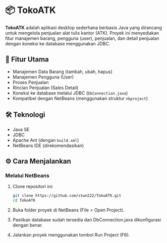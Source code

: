 # 📦 TokoATK

**TokoATK** adalah aplikasi desktop sederhana berbasis Java yang dirancang untuk mengelola penjualan alat tulis kantor (ATK). Proyek ini menyediakan fitur manajemen barang, pengguna (user), penjualan, dan detail penjualan dengan koneksi ke database menggunakan JDBC.

## 🧩 Fitur Utama

- Manajemen Data Barang (tambah, ubah, hapus)
- Manajemen Pengguna (User)
- Proses Penjualan
- Rincian Penjualan (Sales Detail)
- Koneksi ke database melalui JDBC (`DbConnection.java`)
- Kompatibel dengan NetBeans (menggunakan struktur `nbproject`)

## 🛠️ Teknologi

- Java SE
- JDBC
- Apache Ant (dengan `build.xml`)
- NetBeans IDE (direkomendasikan)

## ⚙️ Cara Menjalankan

### Melalui NetBeans

1. Clone repositori ini:
   ```bash
   git clone https://github.com/stwn222/TokoATK.git
   cd TokoATK
2. Buka folder proyek di NetBeans (File > Open Project).

3. Pastikan database sudah tersedia dan DbConnection.java dikonfigurasi dengan benar.

4. Jalankan proyek menggunakan tombol Run Project (F6).
